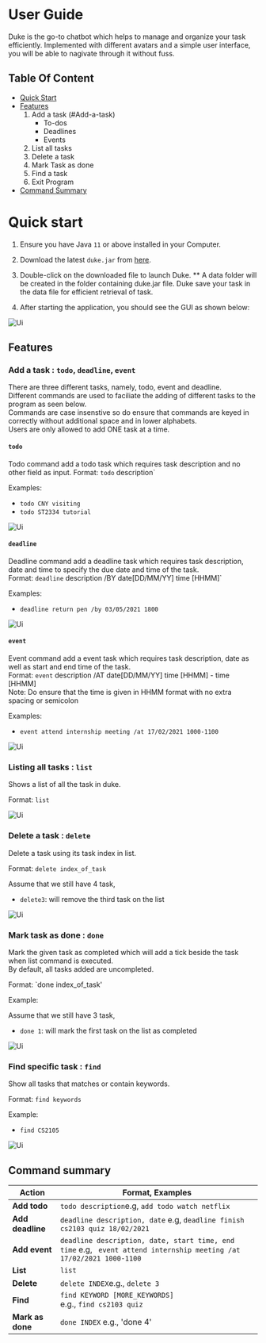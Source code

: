 # User Guide

Duke is the go-to chatbot which helps to manage and organize your task efficiently. Implemented with different avatars and a simple user interface, you will be able to nagivate through it without fuss.

## Table Of Content

* [Quick Start](#quick-start)
* [Features](#features)
	1. Add a task (#Add-a-task)
		* To-dos
		* Deadlines
		* Events
	2. List all tasks
	3. Delete a task
	4. Mark Task as done
	5. Find a task
	5. Exit Program
* [Command Summary](#command-summary)


# Quick start

1. Ensure you have Java `11` or above installed in your Computer.

2. Download the latest `duke.jar` from [here](https://github.com/SiTingST/ip/releases/tag/A-Release).

3. Double-click on the downloaded file to launch Duke. 
	** A data folder will be created in the folder containing duke.jar file. Duke save your task in the data file for efficient retrieval of task. 
	
4. After starting the application, you should see the GUI as shown below:

![Ui](https://github.com/SiTingST/ip/blob/master/docs/Images/Ui.png)



## Features

### Add a task :  `todo`, `deadline`, `event`

There are three different tasks, namely, todo, event and deadline. 
<br> Different commands are used to faciliate the adding of different tasks to the program as seen below.
<br> Commands are case insenstive so do ensure that commands are keyed in correctly without additional space and in lower alphabets. 
<br> Users are only allowed to add ONE task at a time. 

#### `todo`
Todo command add a todo task which requires task description and no other field as input.
Format: `todo` description`

Examples:
* `todo CNY visiting`
* `todo ST2334 tutorial`

![Ui](https://github.com/SiTingST/ip/blob/master/docs/Images/addTodoTask.png)

#### `deadline`
Deadline command add a deadline task which requires task description, date and time to specify the due date and time of the task. 
<br> Format: `deadline` description /BY date[DD/MM/YY] time [HHMM]`

Examples:
* `deadline return pen /by 03/05/2021 1800`

![Ui](https://github.com/SiTingST/ip/blob/master/docs/Images/addDeadlineTask.png)

#### `event`
Event command add a event task which requires task description, date as well as start and end time of the task. 
<br>Format: `event` description /AT date[DD/MM/YY] time [HHMM] - time [HHMM]
<br> Note: Do ensure that the time is given in HHMM format with no extra spacing or semicolon 

Examples:
* `event attend internship meeting /at 17/02/2021 1000-1100`

![Ui](https://github.com/SiTingST/ip/blob/master/docs/Images/addEventTask.png)


### Listing all tasks : `list`

Shows a list of all the task in duke.

Format: `list`

![Ui](https://github.com/SiTingST/ip/blob/master/docs/Images/listTask.png)


### Delete a task : `delete`

Delete a task using its task index in list.

Format: `delete index_of_task`

Assume that we still have 4 task, 
* `delete3`: will remove the third task on the list

![Ui](https://github.com/SiTingST/ip/blob/master/docs/Images/deleteTask.png)

### Mark task as done : `done`

Mark the given task as completed which will add a tick beside the task when list command is executed. 
<br> By default, all tasks added are uncompleted. 

Format: `done index_of_task'

Example:

Assume that we still have 3 task, 
* `done 1`: will mark the first task on the list as completed 

![Ui](https://github.com/SiTingST/ip/blob/master/docs/Images/markAsDone.png)

### Find specific task : `find`

Show all tasks that matches or contain keywords. 

Format: `find keywords`

Example:
* `find CS2105`

![Ui](https://github.com/SiTingST/ip/blob/master/docs/Images/findTask.png)

## Command summary

Action | Format, Examples
--------|------------------
**Add todo** |  `todo description`e.g, `add todo watch netflix `
**Add deadline** | `deadline description, date` e.g, `deadline finish cs2103 quiz 18/02/2021 `
**Add event** | `deadline description, date, start time, end time` e.g, ` event attend internship meeting /at 17/02/2021 1000-1100`
**List** | `list`
**Delete** |`delete INDEX`e.g., `delete 3`
**Find** |  `find KEYWORD [MORE_KEYWORDS]`<br> e.g., `find cs2103 quiz`
**Mark as done** | `done INDEX` e.g., 'done 4'
